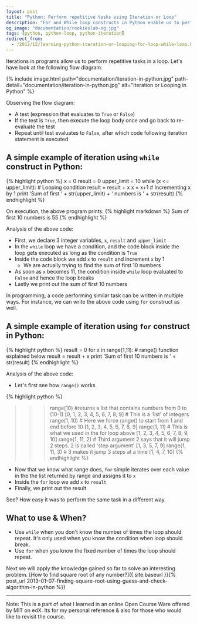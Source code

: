 ```yaml
---
layout: post
title: "Python: Perform repetitive tasks using Iteration or Loop"
description: "For and While loop constructs in Python enable us to perform repetitive tasks or help us iterate over a string or a list or any iterable object"
og_image: "documentation/rookieslab-og.jpg"
tags: [python, python-loop, python-iteration]
redirect_from:
  - /2012/12/learning-python-iteration-or-looping-for-loop-while-loop.html
---
```


Iterations in programs allow us to perform repetitive tasks in a loop. Let's have look at the following flow diagram.

{% include image.html path="documentation/iteration-in-python.jpg" path-detail="documentation/iteration-in-python.jpg" alt="Iteration or Looping in Python" %}

Observing the flow diagram:

 - A test (expression that evaluates to `True` or `False`)
 - If the test is `True`, then execute the loop body once and go back to re-evaluate the test
 - Repeat until test evaluates to `False`, after which code following iteration statement is executed

## A simple example of iteration using `while` construct in Python:

{% highlight python %}
x = 0
result = 0
upper_limit = 10
while (x <= upper_limit): # Looping condition
    result = result + x
    x = x+1 # Incrementing x by 1
print 'Sum of first ' + str(upper_limit) + ' numbers is ' + str(result)
{% endhighlight %}

On execution, the above program prints:
{% highlight markdown %}
Sum of first 10 numbers is 55
{% endhighlight %}

Analysis of the above code:

 - First, we declare 3 integer variables, `x`, `result` and `upper_limit`
 - In the `while` loop we have a condition, and the code block inside the loop gets executed as long as the condition is `True`
 - Inside the code block we add `x` to `result` and increment `x` by 1
   - We are actually trying to find the sum of first 10 numbers
 - As soon as `x` becomes 11, the condition inside `while` loop evaluated to `False` and hence the loop breaks
 - Lastly we print out the sum of first 10 numbers


In programming, a code performing similar task can be written in multiple ways.
For instance, we can write the above code using `for` construct as well.

## A simple example of iteration using `for` construct in Python:

{% highlight python %}
result = 0
for x in range(1,11): # range() function explained below
    result = result + x
print 'Sum of first 10 numbers is ' + str(result)
{% endhighlight %}

Analysis of the above code:

 - Let's first see how `range()` works

{% highlight python %}
>>> range(10) #returns a list that contains numbers from 0 to (10-1)
[0, 1, 2, 3, 4, 5, 6, 7, 8, 9]  # This is a 'list' of integers
>>> range(1, 10) # Here we force range() to start from 1 and end before 10
[1, 2, 3, 4, 5, 6, 7, 8, 9]
>>> range(1, 11) # This is what we used in the for loop above
[1, 2, 3, 4, 5, 6, 7, 8, 9, 10]
>>> range(1, 11, 2) # Third argument 2 says that it will jump 2 steps. 2 is called 'step argument'
[1, 3, 5, 7, 9]
>>> range(1, 11, 3) # 3 makes it jump 3 steps at a time
[1, 4, 7, 10]
{% endhighlight %}

 - Now that we know what range does, `for` simple iterates over each value in the the list returned by range and assigns it to `x`
 - Inside the `for` loop we add `x` to `result`
 - Finally, we print out the result

See? How easy it was to perform the same task in a different way.

## What to use & When?

 - Use `while` when you don't know the number of times the loop should repeat. It's only used when you know the condition when loop should break.
 - Use `for` when you know the fixed number of times the loop should repeat.


Next we will apply the knowledge gained so far to solve an interesting problem. [How to find square root of any number?]({ site.baseurl }}{% post_url 2013-01-07-finding-square-root-using-guess-and-check-algorithm-in-python %})

---

Note:
This is a part of what I learned in an online Open Course Ware offered by MIT on edX.
Its for my personal reference & also for those who would like to revisit the course.
